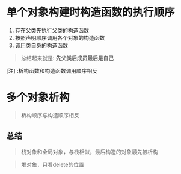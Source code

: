 # 单个对象构建时构造函数的执行顺序
1. 存在父类先执行父类的构造函数
2. 按照声明顺序调用各个对象的构造函数
3. 调用类自身的构造函数

> 总结起来就是: <b>先父类后成员最后是自己</b>

[注] :析构函数和构造函数调用顺序相反 

# 多个对象析构
> 析构顺序与构造顺序相反

## 总结
> 栈对象和全局对象，与栈相似，最后构造的对象最先被析构

> 堆对象，只看delete的位置
